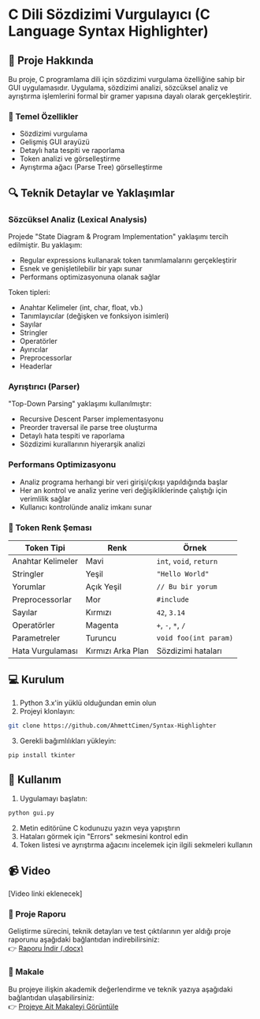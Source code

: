 # C Dili Sözdizimi Vurgulayıcı (C Language Syntax Highlighter)

## 📝 Proje Hakkında

Bu proje, C programlama dili için sözdizimi vurgulama özelliğine sahip bir GUI uygulamasıdır. Uygulama, sözdizimi analizi, sözcüksel analiz ve ayrıştırma işlemlerini formal bir gramer yapısına dayalı olarak gerçekleştirir.

### 🎯 Temel Özellikler

- Sözdizimi vurgulama
- Gelişmiş GUI arayüzü
- Detaylı hata tespiti ve raporlama
- Token analizi ve görselleştirme
- Ayrıştırma ağacı (Parse Tree) görselleştirme

## 🔍 Teknik Detaylar ve Yaklaşımlar

### Sözcüksel Analiz (Lexical Analysis)

Projede "State Diagram & Program Implementation" yaklaşımı tercih edilmiştir. Bu yaklaşım:

- Regular expressions kullanarak token tanımlamalarını gerçekleştirir
- Esnek ve genişletilebilir bir yapı sunar
- Performans optimizasyonuna olanak sağlar

Token tipleri:

- Anahtar Kelimeler (int, char, float, vb.)
- Tanımlayıcılar (değişken ve fonksiyon isimleri)
- Sayılar
- Stringler
- Operatörler
- Ayırıcılar
- Preprocessorlar
- Headerlar

### Ayrıştırıcı (Parser)

"Top-Down Parsing" yaklaşımı kullanılmıştır:

- Recursive Descent Parser implementasyonu
- Preorder traversal ile parse tree oluşturma
- Detaylı hata tespiti ve raporlama
- Sözdizimi kurallarının hiyerarşik analizi

### Performans Optimizasyonu

- Analiz programa herhangi bir veri girişi/çıkışı yapıldığında başlar
- Her an kontrol ve analiz yerine veri değişikliklerinde çalıştığı için verimlilik sağlar
- Kullanıcı kontrolünde analiz imkanı sunar

### 🎨 Token Renk Şeması

| Token Tipi             | Renk              | Örnek                   |
| ---------------------- | ----------------- | ----------------------- |
| Anahtar Kelimeler      | Mavi              | `int`, `void`, `return` |
| Stringler              | Yeşil             | `"Hello World"`         |
| Yorumlar               | Açık Yeşil        | `// Bu bir yorum`       |
| Preprocessorlar        | Mor               | `#include`              |
| Sayılar                | Kırmızı           | `42`, `3.14`            |
| Operatörler            | Magenta           | `+`, `-`, `*`, `/`      |
| Parametreler           | Turuncu           | `void foo(int param)`   |
| Hata Vurgulaması       | Kırmızı Arka Plan | Sözdizimi hataları      |

## 💻 Kurulum

1. Python 3.x'in yüklü olduğundan emin olun
2. Projeyi klonlayın:

```bash
git clone https://github.com/AhmettCimen/Syntax-Highlighter
```

3. Gerekli bağımlılıkları yükleyin:

```bash
pip install tkinter
```

## 🚀 Kullanım

1. Uygulamayı başlatın:

```bash
python gui.py
```

2. Metin editörüne C kodunuzu yazın veya yapıştırın
3. Hataları görmek için "Errors" sekmesini kontrol edin
4. Token listesi ve ayrıştırma ağacını incelemek için ilgili sekmeleri kullanın

## 📹 Video

[Video linki eklenecek]



### 📘 Proje Raporu  
Geliştirme sürecini, teknik detayları ve test çıktılarının yer aldığı proje raporunu aşağıdaki bağlantıdan indirebilirsiniz:  
👉 [Raporu İndir (.docx)](https://github.com/AhmettCimen/Syntax-Highlighter/raw/main/Rapor.docx)

### 📰 Makale  
Bu projeye ilişkin akademik değerlendirme ve teknik yazıya aşağıdaki bağlantıdan ulaşabilirsiniz:  
👉 [Projeye Ait Makaleyi Görüntüle](https://medium.com/@kalradyanineniyisi/real-time-syntax-highlighter-528f52371383)
